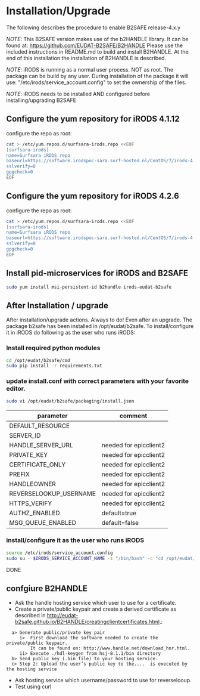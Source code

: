 Installation/Upgrade
===================

The following describes the procedure to enable B2SAFE release-4.x.y

*NOTE*: This B2SAFE version makes use of the b2HANDLE library.
It can be found at: https://github.com/EUDAT-B2SAFE/B2HANDLE
Please use the included instructions in README.md to build and install B2HANDLE.
At the end of this installation the installation of B2HANDLE is described.

*NOTE*: iRODS is running as a normal user process. NOT as root. The package can
be build by any user. During installation of the package it will use: 
"/etc/irods/service_account.config" to set the ownership of the files.

*NOTE*: iRODS needs to be installed AND configured before installing/upgrading B2SAFE

Configure the yum repository for iRODS 4.1.12
---------------------------------------------
configure the repo as root:
```bash
cat > /etc/yum.repos.d/surfsara-irods.repo <<EOF
[surfsara-irods]
name=Surfsara iRODS repo
baseurl=https://software.irodspoc-sara.surf-hosted.nl/CentOS/7/irods-4.1.12
sslverify=0
gpgcheck=0
EOF
```


Configure the yum repository for iRODS 4.2.6
---------------------------------------------
configure the repo as root:

```bash
cat > /etc/yum.repos.d/surfsara-irods.repo <<EOF
[surfsara-irods]
name=Surfsara iRODS repo
baseurl=https://software.irodspoc-sara.surf-hosted.nl/CentOS/7/irods-4.2.6
sslverify=0
gpgcheck=0
EOF
```

Install pid-microservices for iRODS and B2SAFE
----------------------------------------------
```bash
sudo yum install msi-persistent-id b2handle irods-eudat-b2safe
```

After Installation / upgrade
----------------------------
After installation/upgrade actions. Always to do! Even after an upgrade.
The package b2safe has been installed in /opt/eudat/b2safe.
To install/configure it in iRODS do following as the user who runs iRODS:


### Install required python modules
```bash
cd /opt/eudat/b2safe/cmd
sudo pip install -r requirements.txt
```

### update install.conf with correct parameters with your favorite editor.
```bash
sudo vi /opt/eudat/b2safe/packaging/install.json
```
| parameter              | comment                |
|------------------------|------------------------|
| DEFAULT_RESOURCE       |                        |
| SERVER_ID              |                        |
| HANDLE_SERVER_URL      | needed for epicclient2 |
| PRIVATE_KEY            | needed for epicclient2 |
| CERTIFICATE_ONLY       | needed for epicclient2 |
| PREFIX                 | needed for epicclient2 |
| HANDLEOWNER            | needed for epicclient2 |
| REVERSELOOKUP_USERNAME | needed for epicclient2 |
| HTTPS_VERIFY           | needed for epicclient2 |
| AUTHZ_ENABLED          | default=true           |
| MSG_QUEUE_ENABLED      | default=false          |



### install/configure it as the user who runs iRODS
```bash
source /etc/irods/service_account.config
sudo su - $IRODS_SERVICE_ACCOUNT_NAME -s "/bin/bash" -c "cd /opt/eudat/b2safe/packaging/ ; ./install.py"
```

DONE


## confgiure B2HANDLE
* Ask the handle hosting service which user to use for a certificate.
* Create a private/public keypair and create a derived certificate as described
in  http://eudat-b2safe.github.io/B2HANDLE/creatingclientcertificates.html.: 
```
  a> Generate public/private key pair
     i>  First download the software needed to create the private/public keypair.
         It can be found on: http://www.handle.net/download_hnr.html.
     ii> Execute ./hdl-keygen from hsj-8.1.1/bin directory 
  b> Send public key (.bin file) to your hosting service.
  c> Step 2: Upload the user’s public key to the....  is executed by the hosting service
```
* Ask hosting service which username/password to use for reverselooup.
* Test using curl

